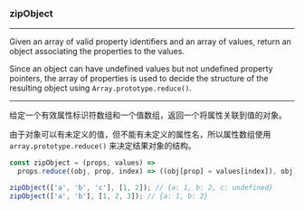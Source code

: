 ### zipObject

------------

Given an array of valid property identifiers and an array of values, return an object associating the properties to the values.

Since an object can have undefined values but not undefined property pointers, the array of properties is used to decide the structure of the resulting object using `Array.prototype.reduce()`.

------------

给定一个有效属性标识符数组和一个值数组，返回一个将属性关联到值的对象。

由于对象可以有未定义的值，但不能有未定义的属性名，所以属性数组使用 `array.prototype.reduce()` 来决定结果对象的结构。

```js
const zipObject = (props, values) =>
  props.reduce((obj, prop, index) => ((obj[prop] = values[index]), obj), {});
```

```js
zipObject(['a', 'b', 'c'], [1, 2]); // {a: 1, b: 2, c: undefined}
zipObject(['a', 'b'], [1, 2, 3]); // {a: 1, b: 2}
```
